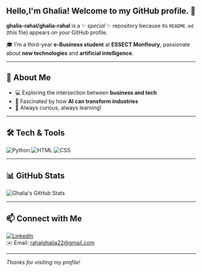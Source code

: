 ## Hello,I'm Ghalia! Welcome to my GitHub profile.  👋
**ghalia-rahal/ghalia-rahal** is a ✨ _special_ ✨ repository because its `README.md` (this file) appears on your GitHub profile.

🎓 I'm a third-year **e-Business student** at **ESSECT Monfleury**, passionate about **new technologies** and **artificial intelligence**.

---

## 🌟 About Me

- 💻 Exploring the intersection between **business and tech**
- 🤖 Fascinated by how **AI can transform industries**
- 🧠 Always curious, always learning!

---

## 🛠️ Tech & Tools

![Python](https://img.shields.io/badge/-Python-3776AB?logo=python&logoColor=white&style=for-the-badge)
![HTML](https://img.shields.io/badge/-HTML5-E34F26?logo=html5&logoColor=white&style=for-the-badge)
![CSS](https://img.shields.io/badge/-CSS3-1572B6?logo=css3&logoColor=white&style=for-the-badge)

---

## 📊 GitHub Stats

![Ghalia's GitHub Stats](https://github-readme-stats.vercel.app/api?username=ghalia-rahal_HERE&show_icons=true&theme=radical)

---

## 📫 Connect with Me

[![LinkedIn](https://img.shields.io/badge/-LinkedIn-blue?logo=linkedin&style=for-the-badge)](https://www.linkedin.com/in/ghalia-rahal/)  
✉️ Email: rahalghalia22@gmail.com

---

_Thanks for visiting my profile!_
